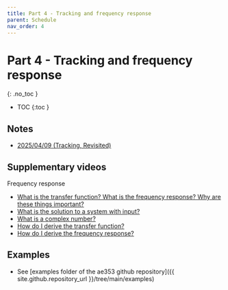 ```yaml
---
title: Part 4 - Tracking and frequency response
parent: Schedule
nav_order: 4
---
```


# Part 4 - Tracking and frequency response
{: .no_toc }

- TOC
{:toc }

## Notes

* [2025/04/09 (Tracking, Revisited)](../notes/20250409-tracking-revisited.pdf)

## Supplementary videos

Frequency response
* [What is the transfer function? What is the frequency response? Why are these things important?](https://mediaspace.illinois.edu/media/t/1_oljuanym/292883062)
* [What is the solution to a system with input?](https://mediaspace.illinois.edu/media/t/0_29rmp7ql/292883062)
* [What is a complex number?](https://mediaspace.illinois.edu/media/t/1_h4sfjfwc/292883062)
* [How do I derive the transfer function?](https://mediaspace.illinois.edu/media/t/1_xzp809m6/292883062)
* [How do I derive the frequency response?](https://mediaspace.illinois.edu/media/t/1_xmptsbkg/292883062)

## Examples

* See [examples folder of the ae353 github repository]({{ site.github.repository_url }}/tree/main/examples)

